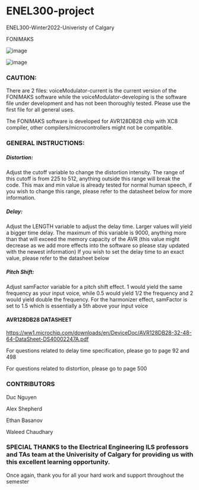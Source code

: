 # ENEL300-project
ENEL300-Winter2022-Univeristy of Calgary

FONIMAKS

![image](https://user-images.githubusercontent.com/104455551/165433379-5ee6878e-f5f2-4336-9072-0402de35547f.png)

![image](https://user-images.githubusercontent.com/104455551/165433248-58bf6c33-a1d4-4062-a355-b675f3f06289.png)



### CAUTION: 

There are 2 files: voiceModulator-current is the current version of the FONIMAKS software while the voiceModulator-developing is the software file under development and has not been thoroughly tested. Please use the first file for all general uses.

The FONIMAKS software is developed for AVR128DB28 chip with XC8 compiler, other compilers/microcontrollers might not be compatible.

### GENERAL INSTRUCTIONS:

##### Distortion: 
Adjust the cutoff variable to change the distortion intensity. The range of this cutoff is from 225 to 512, anything outside this range will break the code. This max and min value is already tested for normal human speech, if you wish to change this range, please refer to the datasheet below for more information.

##### Delay: 
Adjust the LENGTH variable to adjust the delay time. Larger values will yield a bigger time delay. The maximum of this variable is 9000, anything more than that will exceed the memory capacity of the AVR (this value might decrease as we add more effects into the software so please stay updated with the newest information)
If you wish to set the delay time to an exact value, please refer to the datasheet below

##### Pitch Shift: 
Adjust samFactor variable for a pitch shift effect. 1 would yield the same frequency as your input voice, while 0.5 would yield 1/2 the frequency and 2 would yield double the frequency. For the harmonizer effect, samFactor is set to 1.5 which is essentially a 5th above your input voice

#### AVR128DB28 DATASHEET

https://ww1.microchip.com/downloads/en/DeviceDoc/AVR128DB28-32-48-64-DataSheet-DS40002247A.pdf

For questions related to delay time specification, please go to page 92 and 498   

For questions related to distortion, please go to page 500


### CONTRIBUTORS

Duc Nguyen

Alex Shepherd

Ethan Basanov

Waleed Chaudhary



### SPECIAL THANKS to the Electrical Engineering ILS professors and TAs team at the Univerisity of Calgary for providing us with this excellent learning opportunity.
Once again, thank you for all your hard work and support throughout the semester
